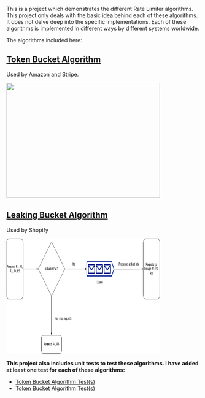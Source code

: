 This is a project which demonstrates the different Rate Limiter algorithms. This project only deals with the basic idea behind each of these algorithms. It does not delve deep into the specific implementations. Each of these algorithms is implemented in different ways by different systems worldwide.

The algorithms included here:
## [Token Bucket Algorithm](src/main/java/com/pallamsetty/tokenbucket)
Used by Amazon and Stripe.

<img src="assets/Load%20Bucket%20Algorithm.drgit puawio.png" width="400" height="300" />

## [Leaking Bucket Algorithm](src/main/java/com/pallamsetty/leakingbucket)
Used by Shopify

<img src="assets/Leaking%20Bucket%20Algorithm.drawio.png" width="400" height="300" />


**This project also includes unit tests to test these algorithms. I have added at least one test for each of these algorithms:**
- [Token Bucket Algorithm Test(s)](src/test/java/com/pallamsetty/tokenbucket)
- [Token Bucket Algorithm Test(s)](src/test/java/com/pallamsetty/leakingbucket)
